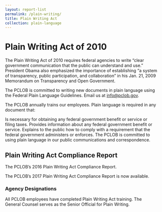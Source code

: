 ```yaml
---
layout: report-list
permalink: /plain-writing/
title: Plain Writing Act
collection: plain-language
---
```


# Plain Writing Act of 2010



The Plain Writing Act of 2010 requires federal agencies to write “clear government communication that the public can understand and use.” President Obama also emphasized the importance of establishing “a system of transparency, public participation, and collaboration” in his Jan. 21, 2009 Memorandum on Transparency and Open Government.



The PCLOB is committed to writing new documents in plain language using the Federal Plain Language Guidelines. Email us at info@pclob.gov.



The PCLOB annually trains our employees. Plain language is required in any document that:


Is necessary for obtaining any federal government benefit or service or filing taxes.
Provides information about any federal government benefit or service.
Explains to the public how to comply with a requirement that the federal government administers or enforces.
The PCLOB is committed to using plain language in our public communications and correspondence.



## Plain Writing Act Compliance Report

The PCLOB’s 2016 Plain Writing Act Compliance Report.

The PCLOB’s 2017 Plain Writing Act Compliance Report is now available.


### Agency Designations

All PCLOB employees have completed Plain Writing Act training. The General Counsel serves as the Senior Official for Plain Writing.
